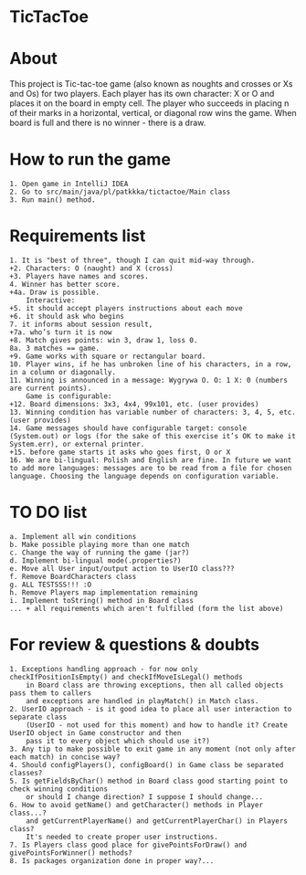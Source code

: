# TicTacToe

# About
This project is Tic-tac-toe game (also known as noughts and crosses or Xs and Os) for two players.
Each player has its own character: X or O and places it on the board in empty cell.
The player who succeeds in placing n of their marks in a horizontal, vertical, or diagonal row wins the game.
When board is full and there is no winner - there is a draw.

# How to run the game
    1. Open game in IntelliJ IDEA
    2. Go to src/main/java/pl/patkkka/tictactoe/Main class
    3. Run main() method.

# Requirements list

    1. It is "best of three", though I can quit mid-way through.
    +2. Characters: O (naught) and X (cross)
    +3. Players have names and scores.
    4. Winner has better score.
    +4a. Draw is possible.
        Interactive:
    +5. it should accept players instructions about each move
    +6. it should ask who begins
    7. it informs about session result,
    +7a. who’s turn it is now
    +8. Match gives points: win 3, draw 1, loss 0.
    8a. 3 matches == game.
    +9. Game works with square or rectangular board.
    10. Player wins, if he has unbroken line of his characters, in a row, in a column or diagonally.
    11. Winning is announced in a message: Wygrywa O. O: 1 X: 0 (numbers are current points).
        Game is configurable:
    +12. Board dimensions: 3x3, 4x4, 99x101, etc. (user provides)
    13. Winning condition has variable number of characters: 3, 4, 5, etc. (user provides)
    14. Game messages should have configurable target: console (System.out) or logs (for the sake of this exercise it’s OK to make it System.err), or external printer.
    +15. before game starts it asks who goes first, O or X
    16. We are bi-lingual: Polish and English are fine. In future we want to add more languages: messages are to be read from a file for chosen language. Choosing the language depends on configuration variable.

# TO DO list
    a. Implement all win conditions
    b. Make possible playing more than one match
    c. Change the way of running the game (jar?)
    d. Implement bi-lingual mode(.properties?)
    e. Move all User input/output action to UserIO class???
    f. Remove BoardCharacters class
    g. ALL TESTSSS!!! :O
    h. Remove Players map implementation remaining
    i. Implement toString() method in Board class
    ... + all requirements which aren't fulfilled (form the list above)

# For review & questions & doubts
    1. Exceptions handling approach - for now only checkIfPositionIsEmpty() and checkIfMoveIsLegal() methods
        in Board class are throwing exceptions, then all called objects pass them to callers
        and exceptions are handled in playMatch() in Match class.
    2. UserIO approach - is it good idea to place all user interaction to separate class
        (UserIO - not used for this moment) and how to handle it? Create UserIO object in Game constructor and then
        pass it to every object which should use it?)
    3. Any tip to make possible to exit game in any moment (not only after each match) in concise way?
    4. Should configPlayers(), configBoard() in Game class be separated classes?
    5. Is getFieldsByChar() method in Board class good starting point to check winning conditions
        or should I change direction? I suppose I should change...
    6. How to avoid getName() and getCharacter() methods in Player class...?
        and getCurrentPlayerName() and getCurrentPlayerChar() in Players class?
        It's needed to create proper user instructions.
    7. Is Players class good place for givePointsForDraw() and givePointsForWinner() methods?
    8. Is packages organization done in proper way?...
